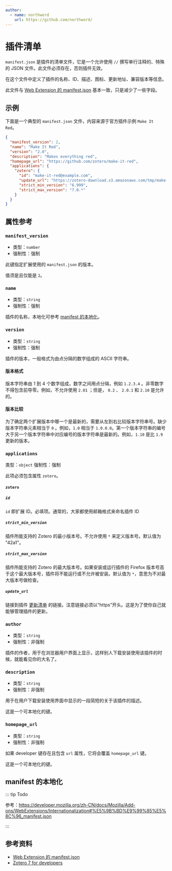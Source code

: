 ```yaml
---
author:
  - name: northword
    url: https://github.com/northword/
---
```


# 插件清单

`manifest.json` 是插件的清单文件，它是一个允许使用 `//` 撰写单行注释的、特殊的 JSON 文件。此文件必须存在，否则插件无效。

在这个文件中定义了插件的名称、ID、描述、图标、更新地址、兼容版本等信息。

此文件与 [Web Extension 的 manifest.json](https://developer.mozilla.org/zh-CN/docs/Mozilla/Add-ons/WebExtensions/manifest.json) 基本一致，只是减少了一些字段。

## 示例

下面是一个典型的 `manifest.json` 文件，内容来源于官方插件示例 `Make It Red`。

```json
{
  "manifest_version": 2,
  "name": "Make It Red",
  "version": "2.0",
  "description": "Makes everything red",
  "homepage_url": "https://github.com/zotero/make-it-red",
  "applications": {
    "zotero": {
      "id": "make-it-red@example.com",
      "update_url": "https://zotero-download.s3.amazonaws.com/tmp/make-it-red/updates-2.0.json",
      "strict_min_version": "6.999",
      "strict_max_version": "7.0.*"
    }
  }
}
```

## 属性参考

### `manifest_version`

- 类型：`number`
- 强制性：强制

此键指定扩展使用的 `manifest.json` 的版本。

值须是且仅能是 `2`。

### `name`

- 类型：`string`
- 强制性：强制

插件的名称，本地化可参考 [manifest 的本地化](#manifest-的本地化)。

### `version`

- 类型：`string`
- 强制性：强制

插件的版本，一般格式为由点分隔的数字组成的 ASCII 字符串。

#### 版本格式

版本字符串由 1 到 4 个数字组成，数字之间用点分隔，例如 `1.2.3.4` 。非零数字不得包含前导零。例如，不允许使用 `2.01` ；但是， `0.2` 、 `2.0.1` 和 `2.10` 是允许的。

#### 版本比较

为了确定两个扩展版本中哪一个是最新的，需要从左到右比较版本字符串号。缺少版本字符串元素相当于 `0` 。例如，`1.0` 相当于 `1.0.0.0`。第一个版本字符串的编号大于另一个版本字符串中对应编号的版本字符串是最新的。例如，`1.10` 是比 `1.9` 更新的版本。

### `applications`

类型：`object`
强制性：强制

此项必须包含属性 `zotero`。

#### `zotero`

##### `id`

`id` 即扩展 ID。必填项。通常的，大家都使用邮箱格式来命名插件 ID

##### `strict_min_version`

插件所能支持的 Zotero 的最小版本号。不允许使用 `*` 来定义版本号。默认值为 "42a1"。

##### `strict_max_version`

插件所能支持的 Zotero 的最大版本号。如果安装或运行插件的 Firefox 版本号高于这个最大版本号，插件将不能运行或不允许被安装。默认值为 `*`，意思为不对最大版本号做检查。

##### `update_url`

链接到插件 [更新清单](./update.md) 的链接。注意链接必须以“https”开头。这是为了使你自己就能够管理插件的更新。

### `author`

- 类型：`string`
- 强制性：非强制

插件的作者，用于在浏览器用户界面上显示，这样别人下载安装使用该插件的时候，就能看见你的大名了。

### `description`

- 类型：`string`
- 强制性：非强制

用于在用户下载安装使用界面中显示的一段简短的关于该插件的描述。

这是一个可本地化的键。

### `homepage_url`

- 类型：`string`
- 强制性：非强制

如果 developer 键存在且包含 `url` 属性，它将会覆盖 `homepage_url` 键。

这是一个可本地化的键。

## manifest 的本地化

::: tip Todo

参考：<https://developer.mozilla.org/zh-CN/docs/Mozilla/Add-ons/WebExtensions/Internationalization#%E5%9B%BD%E9%99%85%E5%8C%96_manifest.json>

:::

## 参考资料

- [Web Extension 的 manifest.json](https://developer.mozilla.org/zh-CN/docs/Mozilla/Add-ons/WebExtensions/manifest.json)
- [Zotero 7 for developers](https://www.zotero.org/support/dev/zotero_7_for_developers)
